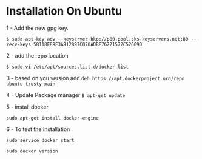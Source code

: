 # Installation On Ubuntu

1 - Add the new gpg key.


    $ sudo apt-key adv --keyserver hkp://p80.pool.sks-keyservers.net:80 --recv-keys 58118E89F3A912897C070ADBF76221572C52609D
2 - add the repo location

    $ sudo vi /etc/apt/sources.list.d/docker.list
    
3 - based on you version add ```deb https://apt.dockerproject.org/repo ubuntu-trusty main```

4 - Update Package manager ```$ apt-get update```

5 - install docker
    
    sudo apt-get install docker-engine
    
6 - To test the installation
    
    sudo service docker start
    
    sudo docker version
    
    